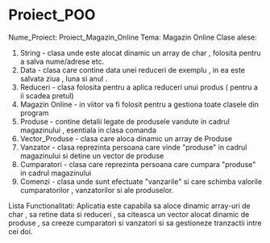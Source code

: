 # Proiect_POO
Nume_Proiect: Proiect_Magazin_Online
Tema: Magazin Online
Clase alese:
1. String - clasa unde este alocat dinamic un array de char , folosita pentru a salva nume/adrese etc.
2. Data - clasa care contine data unei reduceri de exemplu , in ea este salvata ziua , luna si anul .
3. Reduceri - clasa folosita pentru a aplica reduceri unui produs ( pentru a ii scadea pretul)
4. Magazin Online - in viitor va fi folosit pentru a gestiona toate clasele din program
5. Produse - contine detalii legate de produsele vandute in cadrul magazinului , esentiala in clasa comanda
6. Vector_Produse - clasa care aloca dinamic un array de Produse
7. Vanzator - clasa reprezinta persoana care vinde "produse" in cadrul magazinului si detine un vector de produse
8. Cumparatori - clasa care reprezinta persoana care cumpara "produse" in cadrul magazinului
9. Comenzi - clasa unde sunt efectuate "vanzarile" si care schimba valorile cumparatorilor , vanzatorilor si ale produselor.

Lista Functionalitati:
Aplicatia este capabila sa aloce dinamic array-uri de char , sa retine data si reduceri , sa citeasca un vector alocat dinamic de produse , sa creeze cumparatori si vanzatori si sa gestioneze tranzactii intre cei doi.



